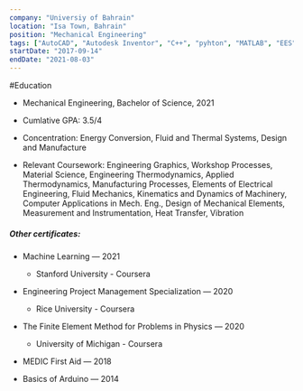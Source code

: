 ```yaml
---
company: "Universiy of Bahrain"
location: "Isa Town, Bahrain"
position: "Mechanical Engineering"
tags: ["AutoCAD", "Autodesk Inventor", "C++", "pyhton", "MATLAB", "EES"]
startDate: "2017-09-14"
endDate: "2021-08-03"
---
```


#Education

- Mechanical Engineering, Bachelor of Science, 2021</p>

* Cumlative GPA: 3.5/4 </p>

* Concentration: Energy Conversion, Fluid and Thermal Systems, Design and
Manufacture</p>

* Relevant Coursework:
Engineering Graphics, Workshop Processes, Material Science, Engineering
Thermodynamics, Applied Thermodynamics, Manufacturing Processes, Elements of
Electrical Engineering, Fluid Mechanics, Kinematics and Dynamics of Machinery,
Computer Applications in Mech. Eng., Design of Mechanical Elements, Measurement
and Instrumentation, Heat Transfer, Vibration</p>

 ##### Other certificates: 
- Machine Learning — 2021 
  - Stanford University - Coursera </p>

- Engineering Project Management Specialization — 2020 
  - Rice University - Coursera </p>

- The Finite Element Method for Problems in Physics — 2020
  - University of Michigan - Coursera </p>

- MEDIC First Aid — 2018 </p>
- Basics of Arduino — 2014 </p>




